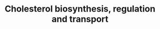 ---
authors:
- Jjon29
- Khanspers
- DeSl
- MaintBot
description: 'Cholesterol is an animal sterol that can be found in its free or storage
  form in plasma, or within body tissues such as the liver, spinal cord and brain.
  (1) The storage form of cholesterol, known as cholesteryl ester, is formed through
  an ester bond between a fatty acid carboxylate group and the hydroxyl group of cholesterol.
  (1)   Cholesterol is essential for the maintenance of stability within animal cell
  membranes and acts as a precursor for the biosynthesis of Vitamin D and bile acids.
  (3) It is also necessary for the synthesis of pregnenolone, which in turn, is a
  precursor for all steroid hormones- including glucocorticoids, estrogens, progesterones,  androgens
  and aldosterone. (3) Another key role of cholesterol is within neuronal physiology;
  it is essential for synapse and dendrite development, and forms a major component
  of myelin. (4)            Biosynthesis and regulation   Given the essentiality of
  cholesterol in the body, all cells are capable of its biosynthesis from acetyl-CoA
  via a complex, multistep process occurring in the endoplasmic reticulum and cytosolic
  compartments. (1) Generally, over half the cholesterol in the body (approximately
  700 mg/d) arises thorough this endogenous biosynthesis, with 20% of this cholesterol
  being synthesised in the liver and intestine. (1) The remainder is sourced from
  the consumption of animal-derived foods in the diet. (1) Regulation cholesterol
  biosynthesis relies on cholesterol levels within the cell. (6)  Maintaining cellular
  lipid homeostasis is critical for cell survival and homeostatic disturbances may
  lead to disease. (7)  - Membrane bound transcription factors SREBPs (sterol regulatory
  element binding proteins) regulate de novo cholesterol synthesis. Two genes in the
  human genome encode 3 SREBP isoforms: SREBP-1a, SREBP 1c/ADD1 and SREBP-2. (6) Activation
  of SREBPs and thus the biosynthesis of cholesterol is mediated by SCAP (SREBP cleavage
  activating protein), which acts as a cholesterol sensor in the cell. (6)   - In
  cholesterol-replete cells, SREBP is bound to SCAP, forming the SREBP-SCAP complex.
  (6) The complex is bound to Insig, a resident protein on the endoplasmic reticulum
  whose expression is induced by insulin. (6) Through this sequestration of the SREBP-SCAP
  complex to the endoplasmic reticulum, cholesterol biosynthesis is inhibited. (6)  -
  When SCAP senses depleted cholesterol levels within the cell, the SCAP-SREBP complex
  dissociates from Insig, and moves towards the Golgi apparatus. (6) Two proteolytic
  cleavage events, mediated by site 1 (S1P) and site 2 (S2P) proteases that are activated
  by SCAP in low-cholesterol environments, enable the the release of SREBP from the
  membrane. (6)  - Released SREBP travels to the nucleus and binds to sterol regulatory
  element (SRE) sequences in target gene promotor regions to stimulate their transcription.
  (6) Target genes include low-density lipoprotein (LDL) receptor and HMG-CoA reductase.
  (6) The former plays a key role in scavenging low-density lipoproteins (primary
  cholesterol carriers) in the blood, while the latter is necessary for endogenous
  cholesterol synthesis. (6) At the synthesis level, HMG-CoA may also inhibit cholesterol
  production if the sterol-sensing domain of the enzyme detects cholesterol levels
  to be high. (6) This is mediated by the sterol-regulated binding of HMG-CoA to Insig,
  which promotes the enzyme''s ubiquitylation and proteosomal degredation. (6)            Transport   Cholesterol,
  predominately in its esterified form, is transported between tissues in lipoproteins.
  (1) Lipoproteins facilitate the transport of cholesterol and cholesteryl esters
  via emulsification; i.e. the spherical lipoprotein unit contains a nonpolar core
  of cholesteryl esters and triglycerides, surrounded by an amphiphathic layer of
  phospholipids, apoproteins and small amounts of non-esterified cholesterol. (7)   Different
  types of lipoproteins are classified according to their increasing levels of density.
  (botham) These include chylomicrons, very-low-density lipoprotein (VLDL), intermediate
  density lipoprotein (IDL), low density lipoprotein (LDL) and high density lipoprotein
  (HDL). (7) One or more apolipoproteins (known as Apo A, Apo B, Apo C etc.) are present
  in each lipoprotein, and contribute to the differentiation, structure and enzymatic
  activity of the various lipoproteins. (botham) Apolipoproteins also act as ligands
  for the binding of lipoproteins to tissue lipoprotein receptors, which facilitates
  the uptake of lipids by cells. (1)  Dietary cholesterol and other lipids, including
  free fatty acids and triglycerides, are packaged in chylomicrons for transport out
  of the intestine. (7) Ultimately, triglycerides are transferred to muscle and adipose
  tissue, and this is followed by the transfer of cholesterol to the liver via chylomicron
  remnants. (7) Chylomicron remnants, high in cholesteryl esters, are formed following
  the removal of the lipoproteinÃ¢â‚¬â„¢s triglyceride core. (7) The uptake of chylomicron
  remnants by the liver is facilitated by the binding of Apo E to specific receptors
  located only on hepatic cells. (7) In the liver, chylomicron remnants are catabolised
  by lysosomes, leading to the liberation of cholesterol; this cholesterol may either
  be excreted from the body via bile acids, or incorporated into VLDL for transport
  alongside biosynthesised cholesterol to peripheral tissues. (7) In the circulation,
  VLDL is eventually converted into remnant VLDL particles, then into LDL particles,
  which are cholesterol rich and contain approximately 75% of all plasma cholesterol.
  (7) It is LDL particles that ultimately bind to specific LDL tissue receptors to
  provide a supply of cholesterol to peripheral tissues. (6) Such tissues include
  the adrenal glands, skeletal muscle, lymphocytes, gonads and kidneys. (6)'
last-edited: 2019-08-16
organisms:
- Homo sapiens
redirect_from:
- /index.php/Pathway:WP4281
- /instance/WP4281
schema-jsonld:
- '@context': https://schema.org/
  '@id': https://wikipathways.github.io/pathways/WP4281.html
  '@type': Dataset
  creator:
    '@type': Organization
    name: WikiPathways
  description: 'Cholesterol is an animal sterol that can be found in its free or storage
    form in plasma, or within body tissues such as the liver, spinal cord and brain.
    (1) The storage form of cholesterol, known as cholesteryl ester, is formed through
    an ester bond between a fatty acid carboxylate group and the hydroxyl group of
    cholesterol. (1)   Cholesterol is essential for the maintenance of stability within
    animal cell membranes and acts as a precursor for the biosynthesis of Vitamin
    D and bile acids. (3) It is also necessary for the synthesis of pregnenolone,
    which in turn, is a precursor for all steroid hormones- including glucocorticoids,
    estrogens, progesterones,  androgens and aldosterone. (3) Another key role of
    cholesterol is within neuronal physiology; it is essential for synapse and dendrite
    development, and forms a major component of myelin. (4)            Biosynthesis
    and regulation   Given the essentiality of cholesterol in the body, all cells
    are capable of its biosynthesis from acetyl-CoA via a complex, multistep process
    occurring in the endoplasmic reticulum and cytosolic compartments. (1) Generally,
    over half the cholesterol in the body (approximately 700 mg/d) arises thorough
    this endogenous biosynthesis, with 20% of this cholesterol being synthesised in
    the liver and intestine. (1) The remainder is sourced from the consumption of
    animal-derived foods in the diet. (1) Regulation cholesterol biosynthesis relies
    on cholesterol levels within the cell. (6)  Maintaining cellular lipid homeostasis
    is critical for cell survival and homeostatic disturbances may lead to disease.
    (7)  - Membrane bound transcription factors SREBPs (sterol regulatory element
    binding proteins) regulate de novo cholesterol synthesis. Two genes in the human
    genome encode 3 SREBP isoforms: SREBP-1a, SREBP 1c/ADD1 and SREBP-2. (6) Activation
    of SREBPs and thus the biosynthesis of cholesterol is mediated by SCAP (SREBP
    cleavage activating protein), which acts as a cholesterol sensor in the cell.
    (6)   - In cholesterol-replete cells, SREBP is bound to SCAP, forming the SREBP-SCAP
    complex. (6) The complex is bound to Insig, a resident protein on the endoplasmic
    reticulum whose expression is induced by insulin. (6) Through this sequestration
    of the SREBP-SCAP complex to the endoplasmic reticulum, cholesterol biosynthesis
    is inhibited. (6)  - When SCAP senses depleted cholesterol levels within the cell,
    the SCAP-SREBP complex dissociates from Insig, and moves towards the Golgi apparatus.
    (6) Two proteolytic cleavage events, mediated by site 1 (S1P) and site 2 (S2P)
    proteases that are activated by SCAP in low-cholesterol environments, enable the
    the release of SREBP from the membrane. (6)  - Released SREBP travels to the nucleus
    and binds to sterol regulatory element (SRE) sequences in target gene promotor
    regions to stimulate their transcription. (6) Target genes include low-density
    lipoprotein (LDL) receptor and HMG-CoA reductase. (6) The former plays a key role
    in scavenging low-density lipoproteins (primary cholesterol carriers) in the blood,
    while the latter is necessary for endogenous cholesterol synthesis. (6) At the
    synthesis level, HMG-CoA may also inhibit cholesterol production if the sterol-sensing
    domain of the enzyme detects cholesterol levels to be high. (6) This is mediated
    by the sterol-regulated binding of HMG-CoA to Insig, which promotes the enzyme''s
    ubiquitylation and proteosomal degredation. (6)            Transport   Cholesterol,
    predominately in its esterified form, is transported between tissues in lipoproteins.
    (1) Lipoproteins facilitate the transport of cholesterol and cholesteryl esters
    via emulsification; i.e. the spherical lipoprotein unit contains a nonpolar core
    of cholesteryl esters and triglycerides, surrounded by an amphiphathic layer of
    phospholipids, apoproteins and small amounts of non-esterified cholesterol. (7)   Different
    types of lipoproteins are classified according to their increasing levels of density.
    (botham) These include chylomicrons, very-low-density lipoprotein (VLDL), intermediate
    density lipoprotein (IDL), low density lipoprotein (LDL) and high density lipoprotein
    (HDL). (7) One or more apolipoproteins (known as Apo A, Apo B, Apo C etc.) are
    present in each lipoprotein, and contribute to the differentiation, structure
    and enzymatic activity of the various lipoproteins. (botham) Apolipoproteins also
    act as ligands for the binding of lipoproteins to tissue lipoprotein receptors,
    which facilitates the uptake of lipids by cells. (1)  Dietary cholesterol and
    other lipids, including free fatty acids and triglycerides, are packaged in chylomicrons
    for transport out of the intestine. (7) Ultimately, triglycerides are transferred
    to muscle and adipose tissue, and this is followed by the transfer of cholesterol
    to the liver via chylomicron remnants. (7) Chylomicron remnants, high in cholesteryl
    esters, are formed following the removal of the lipoproteinÃ¢â‚¬â„¢s triglyceride
    core. (7) The uptake of chylomicron remnants by the liver is facilitated by the
    binding of Apo E to specific receptors located only on hepatic cells. (7) In the
    liver, chylomicron remnants are catabolised by lysosomes, leading to the liberation
    of cholesterol; this cholesterol may either be excreted from the body via bile
    acids, or incorporated into VLDL for transport alongside biosynthesised cholesterol
    to peripheral tissues. (7) In the circulation, VLDL is eventually converted into
    remnant VLDL particles, then into LDL particles, which are cholesterol rich and
    contain approximately 75% of all plasma cholesterol. (7) It is LDL particles that
    ultimately bind to specific LDL tissue receptors to provide a supply of cholesterol
    to peripheral tissues. (6) Such tissues include the adrenal glands, skeletal muscle,
    lymphocytes, gonads and kidneys. (6)'
  keywords:
  - ''
  - Mevalonic acid
  - Cholesterol
  - DHCR7
  - Farnesyl diphosphate synthase
  - Mevalonate kinase
  - Hydroxylmethylglutaryl-CoA
  - Geranyl pyrophosphate
  - Farnesyl pyrophosphate
  - Lanosterol
  - Hydroxy-3-methylglutaryl-
  - SQLE
  - Isopentenyl pyrophosphate
  - 7-Dehydrocholesterol
  - Phosphomevalonate kinase
  - LSS
  - CoA synthase 1
  - Acetoacetyl-CoA
  - 'Geranylgeranyl diphosphate synthase '
  - Acetyl-CoA
  - Isopentenyl-diphosphate Delta-isomerase 1
  - Squalene
  - Melanovate diphosphate dicarboxylase
  - 'CoA reductase '
  - Acetyl-CoA acetyltransferase 2
  - FDFT1
  - Dimethylallylpyrophosphate
  license: CC0
  name: Cholesterol biosynthesis, regulation and transport
seo: CreativeWork
title: Cholesterol biosynthesis, regulation and transport
wpid: WP4281
---